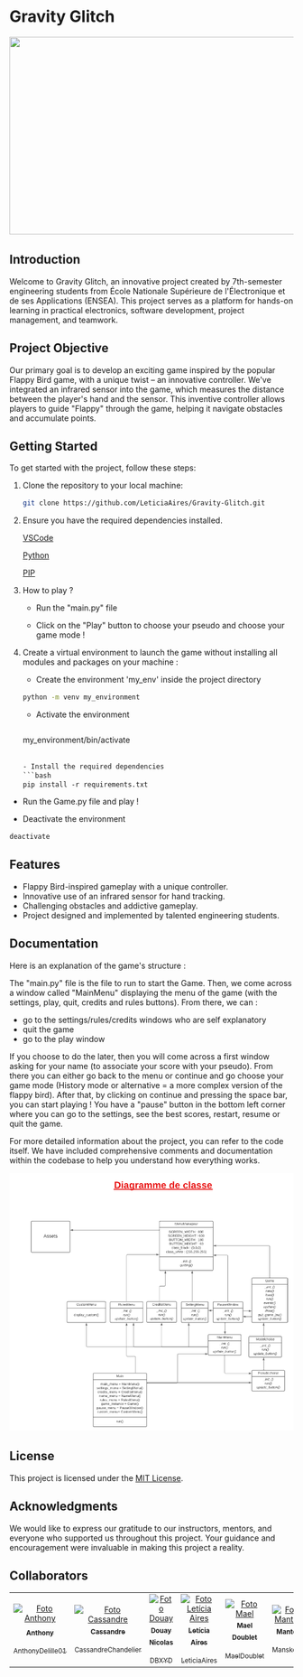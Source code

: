 # Gravity Glitch

<img src= "https://github.com/LeticiaAires/2324_Projet2A_JeuVideo/blob/05134fcbd3d17272d257292526df58450ef45b0c/flappy-bird-game.gif" width="2001px;" height="350px"/>

## Introduction

Welcome to Gravity Glitch, an innovative project created by 7th-semester engineering students from École Nationale Supérieure de l'Électronique et de ses Applications (ENSEA). This project serves as a platform for hands-on learning in practical electronics, software development, project management, and teamwork.

## Project Objective

Our primary goal is to develop an exciting game inspired by the popular Flappy Bird game, with a unique twist – an innovative controller. We've integrated an infrared sensor into the game, which measures the distance between the player's hand and the sensor. This inventive controller allows players to guide "Flappy" through the game, helping it navigate obstacles and accumulate points.

## Getting Started

To get started with the project, follow these steps:

1. Clone the repository to your local machine:

   ```bash
   git clone https://github.com/LeticiaAires/Gravity-Glitch.git
   ```

2. Ensure you have the required dependencies installed.

   [VSCode](https://code.visualstudio.com/download)
 
   [Python]( https://www.python.org/downloads/)
 
   [PIP](https://bootstrap.pypa.io/get-pip.py)

4. How to play ?
   
   - Run the "main.py" file 
   
   - Click on the "Play" button to choose your pseudo and choose your game mode !

5. Create a virtual environment to launch the game without installing all modules and packages on your machine :

   - Create the environment 'my_env' inside the project directory 
   ```bash
   python -m venv my_environment
   ```

   - Activate the environment
     ```bash
   my_environment/bin/activate
   ```

   - Install the required dependencies
   ```bash
   pip install -r requirements.txt
   ```

  - Run the Game.py file and play !

   - Deactivate the environment
   ```bash
   deactivate
   ```

## Features

- Flappy Bird-inspired gameplay with a unique controller.
- Innovative use of an infrared sensor for hand tracking.
- Challenging obstacles and addictive gameplay.
- Project designed and implemented by talented engineering students.

## Documentation
Here is an explanation of the game's structure : 

The "main.py" file is the file to run to start the Game. Then, we come across a window called "MainMenu" displaying the menu of the game (with the settings, play, quit, credits and rules buttons). From there, we can : 
- go to the settings/rules/credits windows who are self explanatory
- quit the game
- go to the play window
  
If you choose to do the later, then you will come across a first window asking for your name (to associate your score with your pseudo). From there you can either go back to the menu or continue and go choose your game mode (History mode or alternative = a more complex version of the flappy bird).
After that, by clicking on continue and pressing the space bar, you can start playing !
You have a "pause" button in the bottom left corner where you can go to the settings, see the best scores, restart, resume or quit the game. 
  
For more detailed information about the project, you can refer to the code itself. We have included comprehensive comments and documentation within the codebase to help you understand how everything works.

![SCREENSHOT](Assets/DiagrammeClasse.PNG)
## License

This project is licensed under the [MIT License](LICENSE.md).

## Acknowledgments

We would like to express our gratitude to our instructors, mentors, and everyone who supported us throughout this project. Your guidance and encouragement were invaluable in making this project a reality.

## Collaborators

<table>
  <tr>
    <td align="center">
      <a href="#">
        <img src="https://github.com/LeticiaAires/2324_Projet2A_JeuVideo/assets/72623771/5505d1c3-9542-42c9-acf4-9bb660f0bbe1" width="80px;" alt="Foto Anthony"/>
        <sub>
          <b>Anthony </b>
          </p>AnthonyDelille01     
        </sub>
      </a>
    </td>
    <td align="center">
      <a href="#">
        <img src="https://media-cdg4-1.cdn.whatsapp.net/v/t61.24694-24/319927329_5607935222638596_1485755097495570538_n.jpg?ccb=11-4&oh=01_AdRmTRulYoBm9-qDTd_RLVVB3TG0A8qT5PDsclY1tCgE4w&oe=6528CF33&_nc_sid=000000&_nc_cat=102" width="80px;" alt="Foto Cassandre"/><br>
        <sub>
          <b>Cassandre   </b>
          </p>CassandreChandelier   
        </sub>
      </a>
      <td align="center">
      <a href="#">
        <img src="https://github.com/LeticiaAires/2324_Projet2A_JeuVideo/assets/72623771/3ecd7259-cbc6-4b93-97f0-f6eb18d49778" width="300px;" alt="Foto Douay"/><br>
        <sub>
          <b>Douay Nicolas</b>
          </p>DBXYD
        </sub>
      </a>
    </td>
    <td align="center">
      <a href="#">
        <img src="https://avatars.githubusercontent.com/u/72623771?v=4" width="100px;" alt="Foto Letícia Aires"/><br>
        <sub>
          <b>Letícia Aires</b>
          </p>LeticiaAires
        </sub>
      </a>
    </td>
    <td align="center">
      <a href="#">
        <img src="https://github.com/LeticiaAires/2324_Projet2A_JeuVideo/assets/72623771/4605dedf-b6fe-40c7-aaef-43ff2cb8851c" width="90px;" alt="Foto Mael"/><br>
        <sub>
          <b>Mael Doublet</b>
          </p>MaelDoublet
        </sub>
      </a>
      <td align="center">
      <a href="#">
        <img src="https://avatars.githubusercontent.com/u/127218021?v=4" width="180px;" alt="Foto Mantou"/><br>
        <sub>
          <b>Mantou</b>
          </p>Mansko09
        </sub>
      </a>
<td align="center">
      <a href="#">
        <img src="https://avatars.githubusercontent.com/u/145472508?v=4" width="70px;" alt="Foto Mathieu"/><br>
        <sub>
          <b>Mathieu Daubercies</b>
          </p>MathieuDaubercies
        </sub>
      </a>
      <td align="center">
      <a href="#">
        <img src="https://media-cdg4-1.cdn.whatsapp.net/v/t61.24694-24/300547036_8321720384512556_3034995856274710036_n.jpg?ccb=11-4&oh=01_AdTjcMhZQtmgmbcXxp0lczfCsdXMi-K0WxCGu6ISQSq6lQ&oe=6528D062&_nc_sid=000000&_nc_cat=104" width="100px;"/><br>
        <sub>
          <b>Solène</b>
          </p>salom0701
        </sub>
      </a>
      <td align="center">
      <a href="#">
        <img src="https://github.com/LeticiaAires/2324_Projet2A_JeuVideo/assets/72623771/bb0cfae5-006b-4f95-b1c8-3d1f7d9a9a38" width="150px;" alt="Foto Romain"/><br>
        <sub>
          <b>Romain</b>
          </p>Romain04G
        </sub>
      </a>
      <td align="center">
      <a href="#">
        <img src="https://github.com/LeticiaAires/2324_Projet2A_JeuVideo/assets/72623771/1c6eb7de-7f9c-4a59-8a07-3fc67c5e6bac" width="190px;" alt="Foto Zineb"/><br>
        <sub>
          <b>Zineb</b>
          </p>Ninevv
        </sub>
      </a>
